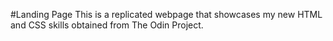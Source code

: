 #Landing Page
This is a replicated webpage that showcases my new HTML and CSS skills obtained from The Odin Project.
